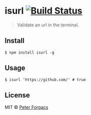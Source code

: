 # isurl [![Build Status](https://travis-ci.org/peterforgacs/isurl.svg?branch=master)](https://travis-ci.org/peterforgacs/isurl)

> Validate an url in the terminal.


## Install

```
$ npm install isurl -g
```

## Usage

```
$ isurl 'https://github.com/' # true
```

## License

MIT © [Peter Forgacs](http://peterforgacs.github.io)
